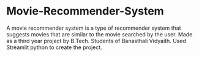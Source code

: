 # Movie-Recommender-System
A movie recommender system is a type of recommender system that suggests movies that are similar to the movie searched by the user.
Made as a third year project by B.Tech. Students of Banasthali Vidyaith.
Used Streamlit python to create the project.

